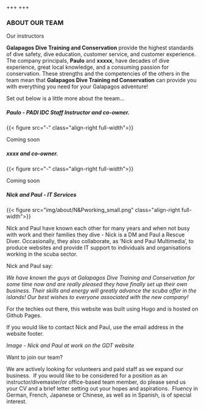 +++
+++

### ABOUT OUR TEAM

<span class="strapline">Our instructors </span>


**Galapagos Dive Training and Conservation** provide the highest standards of dive safety, dive education, customer service, and customer experience.  The company principals, **Paulo** and **xxxxx**, have decades of dive experience, great local knowledge, and a consuming passion for conservation. These strengths and the competencies of the others in the team mean that **Galapagos Dive Training nd Conservation** can provide you with everything you need for your Galapagos adventure!

Set out below is a little more about the teeam...
 
##### Paulo - PADI IDC Staff Instructor and co-owner.

{{< figure src="-" class="align-right full-width">}}

Coming soon

<div class="grey-bar"></div>

##### xxxx and co-owner.

{{< figure src="-" class="align-right full-width">}}

Coming soon

<div class="grey-bar"></div>


##### Nick and Paul - IT Services

{{< figure src="img/about/N&Pworking_small.png" class="align-right full-width">}}

Nick and Paul have known each other for many years and when not busy with work and their families they dive - Nick is a DM and Paul a Rescue Diver. Occasionally, they also collaborate, as ‘Nick and Paul Multimedia’, to produce websites and provide IT support to individuals and organisations working in the scuba sector.

Nick and Paul say:

 *We have known the guys at Galapagos Dive Training and Conservation for some time now and are really pleased they have finally set up their own business.  Their skills and energy will greatly advance the scuba offer in the islands! Our best wishes to everyone associated with the new company!*

For the techies out there, this website was built using Hugo and is hosted on Github Pages. 

If you would like to contact Nick and Paul, use the email address in the website footer.

*Image - Nick and Paul at work on the GDT website*

<div class="grey-bar"></div>

<span class="strapline">Want to join our team? </span>

We are actively looking for volunteers and paid staff as we expand our business.  If you would like to be considered for a position as an instructor/divemaster/or office-based team member, do please send us your CV and a brief letter setting out your hopes and aspirations.  Fluency in German, French, Japanese or Chinese, as well as in Spanish, is of special interest.
